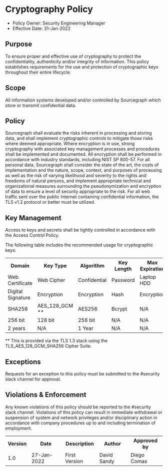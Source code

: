 # Cryptography Policy

- Policy Owner: Security Engineering Manager
- Effective Date: 31-Jan-2022

## Purpose

To ensure proper and effective use of cryptography to protect the confidentiality, authenticity and/or integrity of information. This policy establishes requirements for the use and protection of cryptographic keys throughout their entire lifecycle.

## Scope

All information systems developed and/or controlled by Sourcegraph which store or transmit confidential data.

## Policy

Sourcegraph shall evaluate the risks inherent in processing and storing data, and shall implement cryptographic controls to mitigate those risks where deemed appropriate. Where encryption is in use, strong cryptography with associated key management processes and procedures shall be implemented and documented. All encryption shall be performed in accordance with industry standards, including NIST SP 800-57.
For all personal data, Sourcegraph shall consider the state of the art, the costs of implementation and the nature, scope, context, and purposes of processing as well as the risk of varying likelihood and severity to the rights and freedoms of natural persons, and implement appropriate technical and organizational measures surrounding the pseudonymization and encryption of data to ensure a level of security appropriate to the risk.
For all web traffic sent over the public Internet containing confidential information, the TLS v1.2 protocol or better must be utilized.

## Key Management

Access to keys and secrets shall be tightly controlled in accordance with the Access Control Policy.

The following table includes the recommended usage for cryptographic keys:

<table>
  <tr>
    <th>Domain</th>
    <th>Key Type</th>    
    <th>Algorithm</th>       
    <th>Key Length</th>
    <th>Max Expiration</th>
  </tr>
  <tr>
    <td>Web Certificate</td>
    <td>Web Cipher</td>
    <td>Confidential</td>
    <td>Password</td>
    <td>Laptop HDD</td>
  </tr>
  <tr>
    <td>Digital Signature</td>
    <td>Encryption</td>
    <td>Encryption</td>
    <td>Hash</td>
    <td>Encryption</td>
  </tr>
  <tr>
    <td>SHA256</td>
    <td>AES_128_GCM **</td>
    <td>AES256</td>
    <td>Bcrypt</td>
    <td>N/A</td>
  </tr>
  <tr>
    <td>256 bit</td>
    <td>128 bit</td>
    <td>256 bit</td>
    <td>N/A</td>
    <td>N/A</td>
  </tr>
  <tr>
    <td>2 years</td>
    <td>N/A</td>
    <td>1 Year</td>
    <td>N/A</td>
    <td>N/A</td>
  </tr>
</table>

\*\* This is provided via the TLS 1.3 stack using the TLS_AES_128_GCM_SHA256 Cipher Suite.

## Exceptions

Requests for an exception to this policy must be submitted to the #security slack channel for approval.

## Violations & Enforcement

Any known violations of this policy should be reported to the #security slack channel. Violations of this policy can result in immediate withdrawal or suspension of system and network privileges and/or disciplinary action in accordance with company procedures up to and including termination of employment.

<table>
  <tr>
    <th>Version</th>
    <th>Date</th>    
    <th>Description</th>       
    <th>Author</th>
    <th>Approved by</th>
  </tr>
  <tr>
    <td>1.0</td>
    <td>27-Jan-2022</td>
    <td>First Version</td>
    <td>David Sandy</td>
    <td>Diego Comas</td>
  </tr>
</table>
